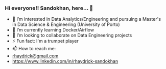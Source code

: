 ### Hi everyone!! Sandokhan, here... 👋

<!--
**Sandokhan/sandokhan** is a ✨ _special_ ✨ repository because its `README.md` (this file) appears on your GitHub profile.

Here are some ideas to get you started:-->

- 👀 I’m interested in Data Analytics/Engineering and pursuing a Master's in Data Science & Engineering (University of Porto)
- 🌱 I’m currently learning Docker/Airflow
- 💞️ I’m looking to collaborate on Data Engineering projects
- ⚡  Fun fact: I'm a trumpet player
- 📫 How to reach me:
- rhaydrick@gmail.com
- https://www.linkedin.com/in/rhaydrick-sandokhan
